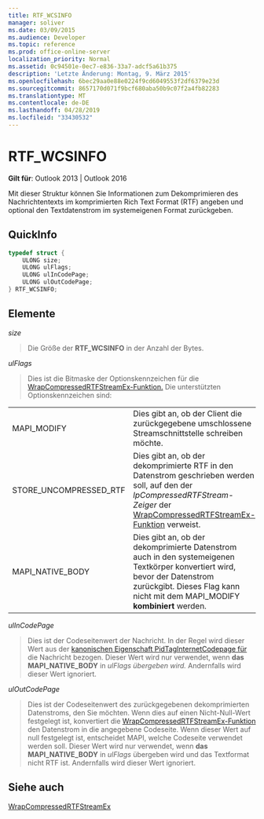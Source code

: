 ```yaml
---
title: RTF_WCSINFO
manager: soliver
ms.date: 03/09/2015
ms.audience: Developer
ms.topic: reference
ms.prod: office-online-server
localization_priority: Normal
ms.assetid: 0c94501e-0ec7-e836-33a7-adcf5a61b375
description: 'Letzte Änderung: Montag, 9. März 2015'
ms.openlocfilehash: 6bec29aa0e88e0224f9cd6049553f2df6379e23d
ms.sourcegitcommit: 8657170d071f9bcf680aba50b9c07f2a4fb82283
ms.translationtype: MT
ms.contentlocale: de-DE
ms.lasthandoff: 04/28/2019
ms.locfileid: "33430532"
---
```

# <a name="rtf_wcsinfo"></a>RTF_WCSINFO

  
  
**Gilt für**: Outlook 2013 | Outlook 2016 
  
Mit dieser Struktur können Sie Informationen zum Dekomprimieren des Nachrichtentexts im komprimierten Rich Text Format (RTF) angeben und optional den Textdatenstrom im systemeigenen Format zurückgeben.
  
## <a name="quick-info"></a>QuickInfo

```cpp
typedef struct { 
    ULONG size; 
    ULONG ulFlags; 
    ULONG ulInCodePage; 
    ULONG ulOutCodePage; 
} RTF_WCSINFO;

```

## <a name="members"></a>Elemente

 _size_
  
> Die Größe der **RTF_WCSINFO** in der Anzahl der Bytes. 
    
 _ulFlags_
  
> Dies ist die Bitmaske der Optionskennzeichen für die [WrapCompressedRTFStreamEx-Funktion.](wrapcompressedrtfstreamex.md) Die unterstützten Optionskennzeichen sind: 
    
|||
|:-----|:-----|
|MAPI_MODIFY  <br/> |Dies gibt an, ob der Client die zurückgegebene umschlossene Streamschnittstelle schreiben möchte.  <br/> |
|STORE_UNCOMPRESSED_RTF  <br/> |Dies gibt an, ob der dekomprimierte RTF in den Datenstrom geschrieben werden soll, auf den der  _lpCompressedRTFStream-Zeiger_ der [WrapCompressedRTFStreamEx-Funktion](wrapcompressedrtfstreamex.md) verweist.  <br/> |
|MAPI_NATIVE_BODY  <br/> |Dies gibt an, ob der dekomprimierte Datenstrom auch in den systemeigenen Textkörper konvertiert wird, bevor der Datenstrom zurückgibt. Dieses Flag kann nicht mit dem MAPI_MODIFY **kombiniert** werden.  <br/> |
   
 _ulInCodePage_
  
> Dies ist der Codeseitenwert der Nachricht. In der Regel wird dieser Wert aus der [kanonischen Eigenschaft PidTagInternetCodepage für](pidtaginternetcodepage-canonical-property.md) die Nachricht bezogen. Dieser Wert wird nur verwendet, wenn **das MAPI_NATIVE_BODY** in _ulFlags übergeben wird._ Andernfalls wird dieser Wert ignoriert.
    
 _ulOutCodePage_
  
> Dies ist der Codeseitenwert des zurückgegebenen dekomprimierten Datenstroms, den Sie möchten. Wenn dies auf einen Nicht-Null-Wert festgelegt ist, konvertiert die [WrapCompressedRTFStreamEx-Funktion](wrapcompressedrtfstreamex.md) den Datenstrom in die angegebene Codeseite. Wenn dieser Wert auf null festgelegt ist, entscheidet MAPI, welche Codeseite verwendet werden soll. Dieser Wert wird nur verwendet, wenn **das MAPI_NATIVE_BODY** in  _ulFlags_ übergeben wird und das Textformat nicht RTF ist. Andernfalls wird dieser Wert ignoriert.
    
## <a name="see-also"></a>Siehe auch



[WrapCompressedRTFStreamEx](wrapcompressedrtfstreamex.md)


